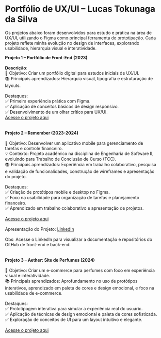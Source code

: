 # Portfólio de UX/UI – Lucas Tokunaga da Silva

Os projetos abaixo foram desenvolvidos para estudo e prática na área de UX/UI, utilizando o Figma como principal ferramenta de prototipação. Cada projeto reflete minha evolução no design de interfaces, explorando usabilidade, hierarquia visual e interatividade.

<b> Projeto 1 – Portfólio de Front-End (2023) </b>
<br>
<br>
<b>Descrição:</b> <br>
📌 Objetivo: Criar um portfólio digital para estudos iniciais de UX/UI.<br>
📚 Principais aprendizados: Hierarquia visual, tipografia e estruturação de layouts.<br><br>
Destaques:<br>
✅ Primeira experiência prática com Figma.<br>
✅ Aplicação de conceitos básicos de design responsivo.<br>
✅ Desenvolvimento de um olhar crítico para UX/UI.<br>
<a href="https://www.figma.com/design/mUMM6dHz6tk76JA2b63jE8/Portf%C3%B3lio---Prog.-WEB?node-id=0-1&node-type=canvas&t=qM012Bv48LkhIhZU-0">Acesse o projeto aqui</a>
<br>
<br>
<br>
<b>Projeto 2 – Remember (2023-2024)</b>
<br>
<br>
📌 Objetivo: Desenvolver um aplicativo mobile para gerenciamento de tarefas e controle financeiro.<br>
💡 Contexto: Projeto acadêmico na disciplina de Engenharia de Software II, evoluindo para Trabalho de Conclusão de Curso (TCC).<br>
📚 Principais aprendizados: Experiência em trabalho colaborativo, pesquisa e validação de funcionalidades, construção de wireframes e apresentação do projeto.<br><br>
Destaques:<br>
✅ Criação de protótipos mobile e desktop no Figma.<br>
✅ Foco na usabilidade para organização de tarefas e planejamento financeiro.<br>
✅ Aprendizado em trabalho colaborativo e apresentação de projetos.<br>
<br>
<a href="https://www.figma.com/design/He72ByRurlefPL3lE00mJC/Fatec-Remember-(Atualizado)?node-id=1040-20&node-type=canvas&t=MmY1HVHm7BoHlAfh-0">Acesse o projeto aqui</a>
<br><br>
Apresentação do Projeto: <a href="https://www.linkedin.com/posts/bianca-melar%C3%A9-ba1a89241_hoje-compartilho-com-voc%C3%AAs-o-projeto-que-ugcPost-7261768254614892544-98_E?utm_source=share&utm_medium=member_desktop">LinkedIn</a><br><br>
Obs: Acesse o LinkedIn para visualizar a documentação e repositórios do GitHub de front-end e back-end.
<br>
<br>
<br>
<b>Projeto 3 – Aether: Site de Perfumes (2024)</b>
<br>
<br>
📌 Objetivo: Criar um e-commerce para perfumes com foco em experiência visual e interatividade. <br>
📚 Principais aprendizados: Aprofundamento no uso de protótipos interativos, aprendizado em paleta de cores e design emocional, e foco na usabilidade de e-commerce. <br><br>
Destaques:<br>
✅ Prototipagem interativa para simular a experiência real do usuário.<br>
✅ Aplicação de técnicas de design emocional e paleta de cores sofisticada.<br>
✅ Exploração de conceitos de UI para um layout intuitivo e elegante.<br>
<br>
<a href="https://www.figma.com/design/GhjKh71KfZ38sKPjwUOrvV/Aether?t=qM012Bv48LkhIhZU-0">Acesse o projeto aqui</a>



